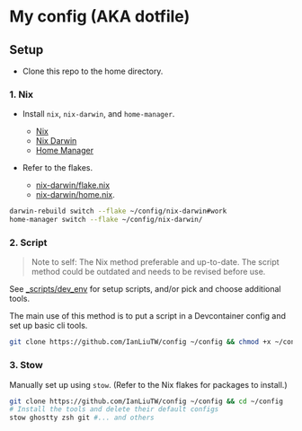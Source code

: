 # My config (AKA dotfile)

## Setup

- Clone this repo to the home directory.

### 1. Nix

- Install `nix`, `nix-darwin`, and `home-manager`.

  - [Nix](https://nixos.org/download/)
  - [Nix Darwin](https://github.com/LnL7/nix-darwin)
  - [Home Manager](https://nix-community.github.io/home-manager/)

- Refer to the flakes.

  - [nix-darwin/flake.nix](nix-darwin/flake.nix)
  - [nix-darwin/home.nix](nix-darwin/home.nix).

```bash
darwin-rebuild switch --flake ~/config/nix-darwin#work
home-manager switch --flake ~/config/nix-darwin/
```

### 2. Script

> Note to self: The Nix method preferable and up-to-date. The script method could be outdated and needs to be revised before use.

See [\_scripts/dev_env](_scripts/dev_env) for setup scripts, and/or pick and choose additional tools.

The main use of this method is to put a script in a Devcontainer config and set up basic cli tools.

```bash
git clone https://github.com/IanLiuTW/config ~/config && chmod +x ~/config/_scripts/dev_env/setup_apt.sh && ~/config/_scripts/dev_env/setup_apt.sh
```

### 3. Stow

Manually set up using `stow`. (Refer to the Nix flakes for packages to install.)

```bash
git clone https://github.com/IanLiuTW/config ~/config && cd ~/config
# Install the tools and delete their default configs
stow ghostty zsh git #... and others
```
